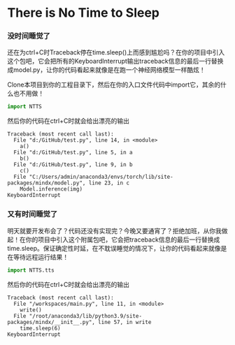 # There is No Time to Sleep
### 没时间睡觉了
还在为ctrl+C时Traceback停在time.sleep()上而感到尴尬吗？在你的项目中引入这个包吧，它会把所有的KeyboardInterrupt输出traceback信息的最后一行替换成model.py，让你的代码看起来就像是在跑一个神经网络模型一样酷炫！

Clone本项目到你的工程目录下，然后在你的入口文件代码中import它，其余的什么也不用做！
```python
import NTTS
```

然后你的代码在ctrl+C时就会给出漂亮的输出

```
Traceback (most recent call last):
  File "d:/GitHub/test.py", line 14, in <module>
    a()
  File "d:/GitHub/test.py", line 5, in a
    b()
  File "d:/GitHub/test.py", line 9, in b
    c()
  File "C:/Users/admin/anaconda3/envs/torch/lib/site-packages/mindx/model.py", line 23, in c
    Model.inference(img)
KeyboardInterrupt
```

### 又有时间睡觉了
明天就要开发布会了？代码还没有实现完？今晚又要通宵了？拒绝加班，从你我做起！在你的项目中引入这个附属包吧，它会把traceback信息的最后一行替换成time.sleep。保证确定性时延，在不耽误睡觉的情况下，让你的代码看起来就像是在等待远程运行结果！

```python
import NTTS.tts
```

然后你的代码在ctrl+C时就会给出漂亮的输出

```
Traceback (most recent call last):
  File "/workspaces/main.py", line 11, in <module>
    write()
  File "/root/anaconda3/lib/python3.9/site-packages/mindx/__init__.py", line 57, in write
    time.sleep(6)
KeyboardInterrupt
```

